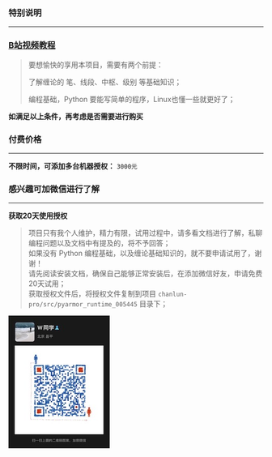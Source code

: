 ### 特别说明

---

### [B站视频教程](https://space.bilibili.com/384267873)

> 要想愉快的享用本项目，需要有两个前提：
>
> 了解缠论的 笔、线段、中枢、级别 等基础知识；
>
> 编程基础，Python 要能写简单的程序，Linux也懂一些就更好了；

**如满足以上条件，再考虑是否需要进行购买**

### 付费价格

---

**不限时间，可添加多台机器授权：** `3000元`

### 感兴趣可加微信进行了解

---

**获取20天使用授权**

> 项目只有我个人维护，精力有限，试用过程中，请多看文档进行了解，私聊编程问题以及文档中有提及的，将不予回答；  
> 如果没有 Python 编程基础，以及缠论基础知识的，就不要申请试用了，谢谢！  
> 请先阅读安装文档，确保自己能够正常安装后，在添加微信好友，申请免费20天试用；  
> 获取授权文件后，将授权文件复制到项目 `chanlun-pro/src/pyarmor_runtime_005445` 目录下；


![微信](img/wx.jpg)

